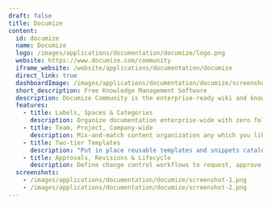 ```yaml
---
draft: false
title: Documize
content:
  id: documize
  name: Documize
  logo: /images/applications/documentation/documize/logo.png
  website: https://www.documize.com/community
  iframe_website: /website/applications/documentation/documize
  direct_link: true
  dashboardImage: /images/applications/documentation/documize/screenshot-1.png
  short_description: Free Knowledge Management Software
  description: Documize Community is the enterprise-ready wiki and knowledge-base software. Simple, elegant, usable by both technical and non-technical people alike. Community is our totally free alternative to Confluence.
  features:
    - title: Labels, Spaces & Categories
      description: Organize documentation enterprise-wide with zero folders. Assign labels to group similar topics and create spaces to hold related content.
    - title: Team, Project, Company-wide
      description: Mix-and-match content organization any which you like. Make it by team, by project or product lines — evolve your strategy over time.
    - title: Two-tier Templates
      description: "Put in place reusable templates and snippets catalogue to establish your best practices library. It's dead simple to roll out standards"
    - title: Approvals, Revisions & Lifecycle
      description: Define change control workflows to request, approve and publish changes. Archive the old stuff and keep new content in draft till ready for publication. Leverage version management to support different versions of the same content.
  screenshots:
    - /images/applications/documentation/documize/screenshot-1.png
    - /images/applications/documentation/documize/screenshot-2.png
---
```

